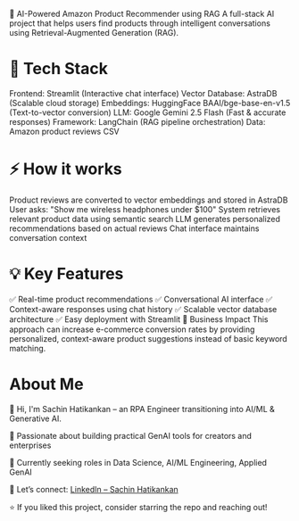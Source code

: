 🚀 AI-Powered Amazon Product Recommender using RAG
A full-stack AI project that helps users find products through intelligent conversations using Retrieval-Augmented Generation (RAG).

# 🔧 Tech Stack

Frontend: Streamlit (Interactive chat interface)
Vector Database: AstraDB (Scalable cloud storage)
Embeddings: HuggingFace BAAI/bge-base-en-v1.5 (Text-to-vector conversion)
LLM: Google Gemini 2.5 Flash (Fast & accurate responses)
Framework: LangChain (RAG pipeline orchestration)
Data: Amazon product reviews CSV

# ⚡ How it works

Product reviews are converted to vector embeddings and stored in AstraDB
User asks: "Show me wireless headphones under $100"
System retrieves relevant product data using semantic search
LLM generates personalized recommendations based on actual reviews
Chat interface maintains conversation context

# 💡 Key Features
✅ Real-time product recommendations
✅ Conversational AI interface
✅ Context-aware responses using chat history
✅ Scalable vector database architecture
✅ Easy deployment with Streamlit
🎯 Business Impact
This approach can increase e-commerce conversion rates by providing personalized, context-aware product suggestions instead of basic keyword matching.

# About Me  
👋 Hi, I'm Sachin Hatikankan – an RPA Engineer transitioning into AI/ML & Generative AI.

🧠 Passionate about building practical GenAI tools for creators and enterprises

💼 Currently seeking roles in Data Science, AI/ML Engineering, Applied GenAI

🔗 Let’s connect: [LinkedIn – Sachin Hatikankan](https://www.linkedin.com/in/sachin-hatikankan-b5673ab4/)

⭐ If you liked this project, consider starring the repo and reaching out!
